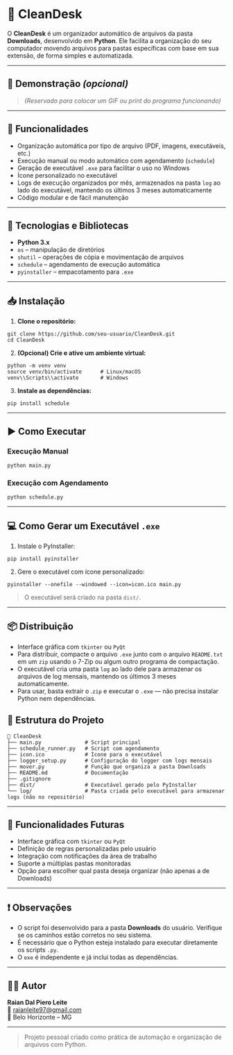 # 🧹 CleanDesk

O **CleanDesk** é um organizador automático de arquivos da pasta **Downloads**, desenvolvido em **Python**. Ele facilita a organização do seu computador movendo arquivos para pastas específicas com base em sua extensão, de forma simples e automatizada.

---

## 📸 Demonstração *(opcional)*

> *(Reservado para colocar um GIF ou print do programa funcionando)*

---

## 🚀 Funcionalidades

- Organização automática por tipo de arquivo (PDF, imagens, executáveis, etc.)
- Execução manual ou modo automático com agendamento (`schedule`)
- Geração de executável `.exe` para facilitar o uso no Windows
- Ícone personalizado no executável
- Logs de execução organizados por mês, armazenados na pasta `log` ao lado do executável, mantendo os últimos 3 meses automaticamente
- Código modular e de fácil manutenção

---

## 🧰 Tecnologias e Bibliotecas

- **Python 3.x**
- `os` – manipulação de diretórios  
- `shutil` – operações de cópia e movimentação de arquivos  
- `schedule` – agendamento de execução automática  
- `pyinstaller` – empacotamento para `.exe`

---

## 📥 Instalação

1. **Clone o repositório:**

```
git clone https://github.com/seu-usuario/CleanDesk.git
cd CleanDesk
```

2. **(Opcional) Crie e ative um ambiente virtual:**

```
python -m venv venv
source venv/bin/activate      # Linux/macOS
venv\\Scripts\\activate       # Windows
```

3. **Instale as dependências:**

```
pip install schedule
```

---

## ▶️ Como Executar

### Execução Manual

```
python main.py
```

### Execução com Agendamento

```
python schedule.py
```

---

## 💻 Como Gerar um Executável `.exe`

1. Instale o PyInstaller:

```
pip install pyinstaller
```

2. Gere o executável com ícone personalizado:

```
pyinstaller --onefile --windowed --icon=icon.ico main.py
```

> O executável será criado na pasta `dist/`.

---

## 📦 Distribuição 

- Interface gráfica com `tkinter` ou `PyQt`
- Para distribuir, compacte o arquivo `.exe` junto com o arquivo `README.txt` em um `zip` usando o 7-Zip ou algum outro programa de compactação.
- O executável cria uma pasta `log` ao lado dele para armazenar os arquivos de log mensais, mantendo os últimos 3 meses automaticamente.
- Para usar, basta extrair o .`zip` e executar o `.exe` — não precisa instalar Python nem dependências.

## 📂 Estrutura do Projeto

```
📁 CleanDesk
├── main.py              # Script principal
├── schedule_runner.py   # Script com agendamento
├── icon.ico             # Ícone para o executável
├── logger_setup.py      # Configuração do logger com logs mensais
├── mover.py             # Função que organiza a pasta Downloads
├── README.md            # Documentação
├── .gitignore
├── dist/                # Executável gerado pelo PyInstaller
└── log/                 # Pasta criada pelo executável para armazenar logs (não no repositório)
```

---

## 🔮 Funcionalidades Futuras

- Interface gráfica com `tkinter` ou `PyQt`
- Definição de regras personalizadas pelo usuário
- Integração com notificações da área de trabalho
- Suporte a múltiplas pastas monitoradas
- Opção para escolher qual pasta deseja organizar (não apenas a de Downloads)

---

## ❗ Observações

- O script foi desenvolvido para a pasta **Downloads** do usuário. Verifique se os caminhos estão corretos no seu sistema.
- É necessário que o Python esteja instalado para executar diretamente os scripts `.py`.
- O `exe` é independente e já inclui todas as dependências.

---

## 👨‍💻 Autor

**Raian Dal Piero Leite**  
📧 [raianleite97@gmail.com](mailto:raianleite97@gmail.com)  
📍 Belo Horizonte – MG

---

> Projeto pessoal criado como prática de automação e organização de arquivos com Python.
